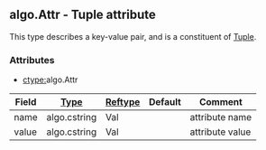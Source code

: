 ## algo.Attr - Tuple attribute
<a href="#algo-attr"></a>
This type describes a key-value pair, and is a constituent of [Tuple](Tuple.md).

### Attributes
<a href="#attributes"></a>
<!-- dev.mdmark  mdmark:MDSECTION  state:BEG_AUTO  param:Attributes -->
* [ctype:](/txt/ssimdb/dmmeta/ctype.md)algo.Attr

|Field|[Type](/txt/ssimdb/dmmeta/ctype.md)|[Reftype](/txt/ssimdb/dmmeta/reftype.md)|Default|Comment|
|---|---|---|---|---|
|name|algo.cstring|Val||attribute name|
|value|algo.cstring|Val||attribute value|

<!-- dev.mdmark  mdmark:MDSECTION  state:END_AUTO  param:Attributes -->

